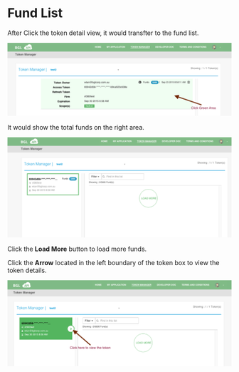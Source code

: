 # Fund List

After Click the token detail view, it would transfter to the fund list.

![Go Token Fund List](../images/GoTokenFundList.png)

It would show the total funds on the right area.

![Token Fund List View](../images/TokenFundListView.png)

Click the **Load More** button to load more funds.

Click the **Arrow** located in the left boundary of the token box to view the token details.

![Go Token View](../images/GoTokenView.png)
